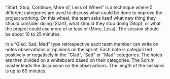 “Start, Stop, Continue, More of, Less of Wheel” is a technique where 5 different categories are used to discuss what could be done to improve the project working. On this wheel, the team asks itself what new thing they should consider doing (Start), what should they stop doing (Stop), or what the project could use more of or less of (More, Less). The session should be about 10 to 25 minutes.

In a “Glad, Sad, Mad” type retrospective each team member can write on notes observations or opinions on the sprint. Each note is categorized positively or negatively in the “Glad”, “Sad” or “Mad” categories. The notes are then divided on a whiteboard based on their categories. The Scrum master leads the discussion on the observations. The length of the sessions is up to 60 minutes.

